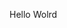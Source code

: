 Hello Wolrd











































































































































































































































































































































































































































































































































































































































































































































































































































































































































































































